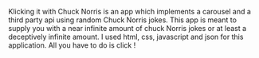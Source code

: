 Klicking it with Chuck Norris  is an app which implements a carousel and a third party api using random Chuck Norris jokes. This app is meant to supply you with a near infinite amount of chuck Norris jokes or at least a deceptively infinite amount.  I used html, css, javascript and json for this application.   All you have to do is click !
